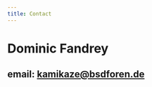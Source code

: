 ```yaml
---
title: Contact
---
```

Dominic Fandrey
===============

email: kamikaze@bsdforen.de
---------------------------

